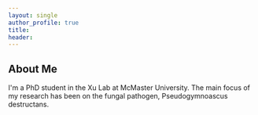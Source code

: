 ```yaml
---
layout: single
author_profile: true
title:
header:
---
```


## About Me
I'm a PhD student in the Xu Lab at McMaster University. The main focus of my research has been on the fungal pathogen, Pseudogymnoascus destructans.
